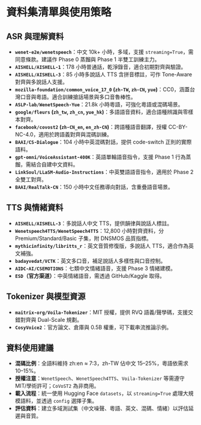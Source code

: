 # 資料集清單與使用策略

## ASR 與理解資料
- **`wenet-e2e/wenetspeech`**：中文 10k+ 小時，多域，支援 `streaming=True`，需同意條款。建議作 Phase 0 蒸餾與 Phase 1 半雙工訓練主力。
- **`AISHELL/AISHELL-1`**：178 小時普通話，乾淨錄音，適合初期對齊與驗證。
- **`AISHELL/AISHELL-3`**：85 小時多說話人 TTS 含拼音標註，可作 Tone-Aware 對齊與多說話人支援。
- **`mozilla-foundation/common_voice_17_0` (`zh-TW`, `zh-CN`, `yue`)**：CC0，涵蓋台灣口音與粵語。適合訓練搶話場景與多口音魯棒性。
- **`ASLP-lab/WenetSpeech-Yue`**：21.8k 小時粵語，可強化粵語或混碼場景。
- **`google/fleurs` (`zh_tw`, `zh_cn`, `yue_hk`)**：多語語音資料，適合語種辨識與零樣本對齊。
- **`facebook/covost2` (`zh-CN_en`, `en_zh-CN`)**：跨語種語音翻譯，授權 CC-BY-NC-4.0，適用於跨語義對齊與混碼訓練。
- **`BAAI/CS-Dialogue`**：104 小時中英混碼對話，提供 code-switch 正則的實際語料。
- **`gpt-omni/VoiceAssistant-400K`**：英語單輪語音指令，支援 Phase 1 行為蒸餾，需結合自建中文資料。
- **`LinkSoul/LLaSM-Audio-Instructions`**：中英雙語語音指令，適用於 Phase 2 全雙工對齊。
- **`BAAI/RealTalk-CN`**：150 小時中文任務導向對話，含重疊語音場景。

## TTS 與情緒資料
- **`AISHELL/AISHELL-3`**：多說話人中文 TTS，提供韻律與說話人標註。
- **`Wenetspeech4TTS/WenetSpeech4TTS`**：12,800 小時對齊資料，分 Premium/Standard/Basic 子集，附 DNSMOS 品質指標。
- **`mythicinfinity/libritts_r`**：英文音質修復版，多說話人 TTS，適合作為英文補強。
- **`badayvedat/VCTK`**：英文多口音，補足說話人多樣性與口音控制。
- **`AIDC-AI/CSEMOTIONS`**：七類中文情緒語音，支援 Phase 3 情緒建模。
- **`ESD`（官方渠道）**：中英情緒語音，需透過 GitHub/Kaggle 取得。

## Tokenizer 與模型資源
- **`maitrix-org/Voila-Tokenizer`**：MIT 授權，提供 RVQ 語義/聲學碼，支援交錯對齊與 Dual-Scale 規劃。
- **`CosyVoice2`**：官方論文、倉庫與 0.5B 權重，可下載串流推論示例。

## 資料使用建議
- **混碼比例**：全語料維持 zh:en ≈ 7:3，zh-TW 佔中文 15–25%，粵語依需求 10–15%。
- **授權注意**：`WenetSpeech`、`WenetSpeech4TTS`、`Voila-Tokenizer` 等需遵守 MIT/學術許可；`CoVoST2` 為非商用。
- **載入流程**：統一使用 Hugging Face `datasets`，以 `streaming=True` 處理大規模語料，並透過 `config` 選擇子集。
- **評估資料**：建立多域測試集（中文噪聲、粵語、英文、混碼、情緒）以評估延遲與音質。
